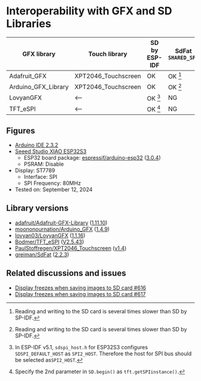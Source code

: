# Interoperability with GFX and SD Libraries

| GFX library         | Touch library       | SD by ESP-IDF | SdFat `SHARED_SPI` | SdFat `DEDICATED_SPI` |
| ------------------- | ------------------- | ------------- | ------------------ | --------------------- |
| Adafruit_GFX        | XPT2046_Touchscreen | OK            | OK [^1]            | NG                    |
| Arduino_GFX_Library | XPT2046_Touchscreen | OK            | OK [^1]            | NG                    |
| LovyanGFX           | <--                 | OK [^2]       | NG                 | NG                    |
| TFT_eSPI            | <--                 | OK [^3]       | NG                 | NG                    |

## Figures

- [Arduino IDE 2.3.2][1]
- [Seeed Studio XIAO ESP32S3][2]
  - ESP32 board package: [espressif/arduino-esp32][3] ([3.0.4][4])
  - PSRAM: Disable
- Display: ST7789
  - Interface: SPI
  - SPI Frequency: 80MHz
- Tested on: September 12, 2024

## Library versions

- [adafruit/Adafruit-GFX-Library][10] ([1.11.10][11])
- [moononournation/Arduino_GFX][12] ([1.4.9][13])
- [lovyan03/LovyanGFX][14] ([1.1.16][15])
- [Bodmer/TFT_eSPI][16] ([V2.5.43][17])
- [PaulStoffregen/XPT2046_Touchscreen][18] ([v1.4][19])
- [greiman/SdFat][20] ([2.2.3][21])

## Related discussions and issues

- [Display freezes when saving images to SD card #616][22]
- [Display freezes when saving images to SD card #617][23]

[^1]: Reading and writing to the SD card is several times slower than SD by SP-IDF.

[^2]: In ESP-IDF v5.1, `sdspi_host.h` for ESP32S3 configures `SDSPI_DEFAULT_HOST` as `SPI2_HOST`. Therefore the host for SPI bus should be selected as`SPI2_HOST`.

[^3]: Specify the 2nd parameter in `SD.begin()` as `tft.getSPIinstance()`.

[1]: https://www.arduino.cc/en/software "Software｜Arduino"

[2]: https://wiki.seeedstudio.com/xiao_esp32s3_getting_started/ "Getting Started with Seeed Studio XIAO ESP32S3 (Sense)｜Seeed Studio Wiki"

[3]: https://github.com/espressif/arduino-esp32 "espressif/arduino-esp32: Arduino core for the ESP32"
[4]: https://github.com/espressif/arduino-esp32/releases/tag/3.0.4 "Release Arduino Release v3.0.4 based on ESP-IDF v5.1.4+ · espressif/arduino-esp32"

[10]: https://github.com/adafruit/Adafruit-GFX-Library "adafruit/Adafruit-GFX-Library: Adafruit GFX graphics core Arduino library, this is the &#39;core&#39; class that all our other graphics libraries derive from"
[11]: https://github.com/adafruit/Adafruit-GFX-Library/releases/tag/1.11.10 "Release 1.11.10 Add ATtiny84 support · adafruit/Adafruit-GFX-Library"

[12]: https://github.com/moononournation/Arduino_GFX "moononournation/Arduino_GFX: Arduino GFX developing for various color displays and various data bus interfaces"
[13]: https://github.com/moononournation/Arduino_GFX/releases/tag/v1.4.9 "Release v1.4.9 · moononournation/Arduino_GFX"

[14]: https://github.com/lovyan03/LovyanGFX "lovyan03/LovyanGFX: SPI LCD graphics library for ESP32 (ESP-IDF/ArduinoESP32) / ESP8266 (ArduinoESP8266) / SAMD51(Seeed ArduinoSAMD51)"
[15]: https://github.com/lovyan03/LovyanGFX/releases/tag/1.1.16 "Release 1.1.16 · lovyan03/LovyanGFX"

[16]: https://github.com/Bodmer/TFT_eSPI "Bodmer/TFT_eSPI: Arduino and PlatformIO IDE compatible TFT library optimised for the Raspberry Pi Pico (RP2040), STM32, ESP8266 and ESP32 that supports different driver chips"
[17]: https://github.com/Bodmer/TFT_eSPI/releases/tag/V2.5.43 "Release Bug fixes · Bodmer/TFT_eSPI"

[18]: https://github.com/PaulStoffregen/XPT2046_Touchscreen "PaulStoffregen/XPT2046_Touchscreen: Touchscreen Arduino Library for XPT2046 Touch Controller Chip"
[19]: https://github.com/PaulStoffregen/XPT2046_Touchscreen/releases/tag/v1.4 "Release Version 1.4 · PaulStoffregen/XPT2046_Touchscreen"

[20]: https://github.com/greiman/SdFat "greiman/SdFat: Arduino FAT16/FAT32 exFAT Library"
[21]: https://github.com/greiman/SdFat/releases/tag/2.2.3 "Release Add Move Constructor and bug fixes. · greiman/SdFat"

[22]: https://github.com/lovyan03/LovyanGFX/discussions/616 "Display freezes when saving images to SD card · lovyan03/LovyanGFX · Discussion #616"
[23]: https://github.com/lovyan03/LovyanGFX/issues/617 "Display freezes when saving images to SD card · Issue #617 · lovyan03/LovyanGFX"
